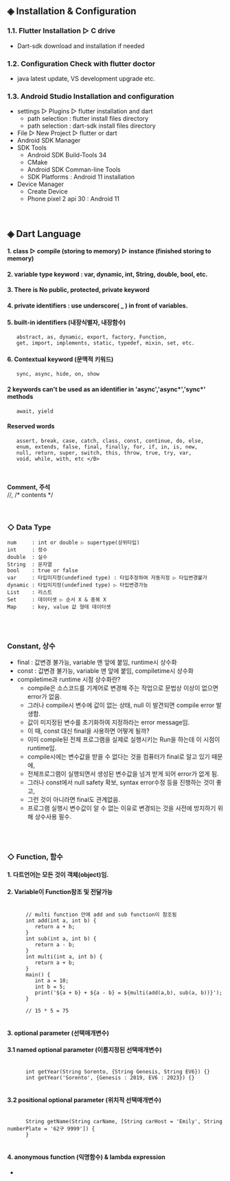 
## ◈ Installation & Configuration

### 1.1. Flutter Installation ▷ C drive
   - Dart-sdk download and installation if needed
### 1.2. Configuration Check with flutter doctor <br>
   - java latest update, VS development upgrade etc. <br>
### 1.3. Android Studio Installation and configuration <br>
   - settings ▷ Plugins ▷ flutter installation and dart <br>
       - path selection : flutter install files directory <br>
       - path selection : dart-sdk install files directory <br>
   - File ▷ New Project ▷ flutter or dart <br>
   - Android SDK Manager <br>
   - SDK Tools <br>
       - Android SDK Build-Tools 34 <br> 
       - CMake <br>
       - Android SDK Comman-line Tools <br>
       - SDK Platforms : Android 11 installation <br>
   - Device Manager <br>
       - Create Device <br>
       - Phone pixel 2 api 30 : Android 11 <br>
<br>

## ◈ Dart Language

#### 1. class ▷ compile (storing to memory) ▷ instance (finished storing to memory)
#### 2. variable type keyword : <b>var, dynamic, int, String, double, bool,</b> etc.
#### 3. There is No <b>public, protected, private </b>keyword
#### 4. private identifiers : use <b>underscore( _ )</b> in front of variables.

#### 5. built-in identifiers (내장식별자, 내장함수) <br>
       abstract, as, dynamic, export, factory, Function,
       get, import, implements, static, typedef, mixin, set, etc.
#### 6. Contextual keyword (문맥적 키워드)
       sync, async, hide, on, show
#### 2 keywords can't be used as an identifier in 'async','async*','sync*' methods
       await, yield
#### Reserved words
       assert, break, case, catch, class, const, continue, do, else,
       enum, extends, false, final, finally, for, if, in, is, new,
       null, return, super, switch, this, throw, true, try, var,
       void, while, with, etc </B>
<br>
<br>
<b>Comment, 주석</b> <br>
//, /* contents */ <br>
<br>
<br>

### ◇ Data Type
    num     : int or double ▷ supertype(상위타입)
    int     : 정수
    double  : 실수
    String  : 문자열
    bool    : true or false
    var     : 타입미지정(undefined type) : 타입추정하여 자동지정 ▷ 타입변경불가
    dynamic : 타입미지정(undefined type) ▷ 타입변경가능
    List    : 리스트
    Set     : 데이터셋 ▷ 순서 X & 중복 X
    Map     : key, value 값 형태 데이터셋
<br>
<br>

### Constant, 상수
   - final : 값변경 불가능, variable 맨 앞에 붙임, runtime시 상수화
   - const : 값변경 불가능, variable 맨 앞에 붙임, compiletime시 상수화
   - compiletime과 runtime 시점 상수화란? <br>
      - compile은 소스코드를 기계어로 변경해 주는 작업으로 문법상 이상이 없으면 error가 없음.<br>
      - 그러나 compile시 변수에 값이 없는 상태, null 이 발견되면 compile error 발생함.<br>
      - 값이 미지정된 변수를 초기화하여 지정하라는 error message임.<br>
      - 이 때, const 대신 final을 사용하면 어떻게 될까?<br>
      - 이미 compile된 전체 프로그램을 실제로 실행시키는 Run을 하는데 이 시점이 runtime임.<br>
      - compile시에는 변수값을 받을 수 없다는 것을 컴퓨터가 final로 알고 있기 때문에,<br>
      - 전체프로그램이 실행되면서 생성된 변수값을 넘겨 받게 되어 error가 없게 됨. <br>
      - 그러나 const에서 null safety 확보, syntax error수정 등을 진행하는 것이 좋고,<br>
      - 그런 것이 아니라면 final도 관계없음.<br>
      - 프로그램 실행시 변수값이 알 수 없는 이유로 변경되는 것을 사전에 방지하기 위해 상수사용 필수.
<br>
<br>

### ◇ Function, 함수

#### 1. 다트언어는 모든 것이 객체(object)임.
#### 2. Variable이 Function참조 및 전달가능

<pre>
   <code>
      // multi function 안에 add and sub function이 참조됨
      int add(int a, int b) {
         return a + b;
      }
      int sub(int a, int b) {
         return a - b;
      }
      int multi(int a, int b) {
         return a + b;
      }
      main() {
         int a = 10;
         int b = 5;
         print('${a + b} + ${a - b} = ${multi(add(a,b), sub(a, b))}');
      }

      // 15 * 5 = 75
   </code>
</pre>

#### 3. optional parameter (선택매개변수)
#### 3.1 named optional parameter (이름지정된 선택매개변수)
<pre>
   <code>
      int getYear(String Sorento, {String Genesis, String EV6}) {}      
      int getYear('Sorento', {Genesis : 2019, EV6 : 2023}) {}
   </code>
</pre>

#### 3.2 positional optional parameter (위치적 선택매개변수)
<pre>
   <code>
      String getName(String carName, [String carHost = 'Emily', String numberPlate = '62구 9999']) {
      }
   </code>
</pre>
      
      
#### 4. anonymous function (익명함수) & lambda expression
- 












    
